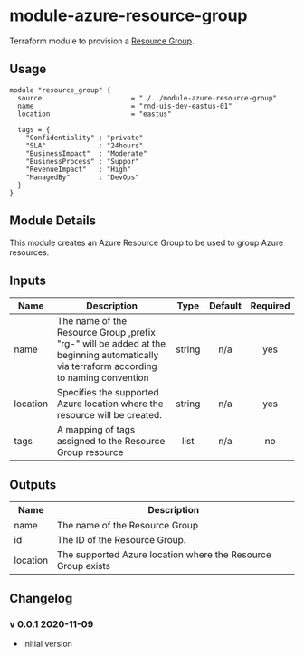 # module-azure-resource-group

Terraform module to provision a [Resource Group](<https://docs.microsoft.com/en-us/azure/azure-resource-manager/resource-group-overview#resource-groups>).

## Usage

```HCL
module "resource_group" {
  source                      = "./../module-azure-resource-group"
  name                        = "rnd-uis-dev-eastus-01"
  location                    = "eastus"

  tags = {
    "Confidentiality" : "private"
    "SLA"             : "24hours"
    "BusinessImpact"  : "Moderate"
    "BusinessProcess" : "Suppor"
    "RevenueImpact"   : "High"
    "ManagedBy"       : "DevOps"
  }
}

```

## Module Details

This module creates an Azure Resource Group to be used to group Azure resources.


## Inputs

| Name | Description | Type | Default | Required |
|------|-------------|:----:|:-----:|:-----:|
| name | The name of the Resource Group ,prefix "rg-" will be added at the beginning automatically via terraform according to naming convention | string | n/a | yes |
| location | Specifies the supported Azure location where the resource will be created. | string | n/a | yes |
| tags | A mapping of tags assigned to the Resource Group resource | list | n/a | no |

## Outputs

| Name | Description |
|------|-------------|
| name | The name of the Resource Group |
| id | The ID of the Resource Group. |
| location | The supported Azure location where the Resource Group exists |

## Changelog

### v 0.0.1 2020-11-09

* Initial version
